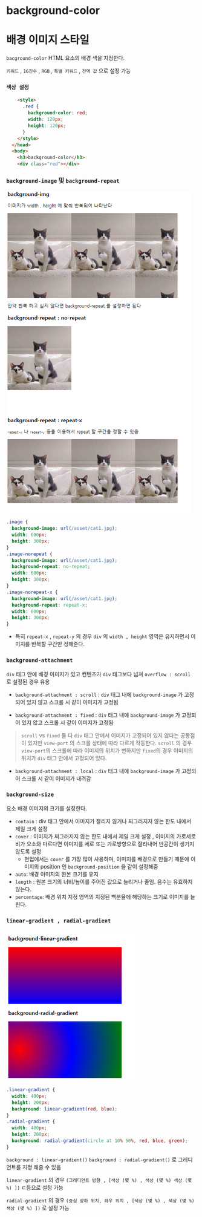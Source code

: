 # background-color

# 배경 이미지 스타일

`bacground-color`
HTML 요소의 배경 색을 지정한다.

`키워드` , `16진수` , `RGB` , `특별 키워드` , `전역 값` 으로 설정 가능

### `색상 설정`

```html
    <style>
      .red {
        background-color: red;
        width: 120px;
        height: 120px;
      }
    </style>
  </head>
  <body>
    <h3>background-color</h3>
    <div class="red"></div>
```

### `background-image` 및 `background-repeat`

![Alt text](image.png)

```css
.image {
  background-image: url(/asset/cat1.jpg);
  width: 600px;
  height: 300px;
}
.image-norepeat {
  background-image: url(/asset/cat1.jpg);
  background-repeat: no-repeat;
  width: 600px;
  height: 300px;
}
.image-norepeat-x {
  background-image: url(/asset/cat1.jpg);
  background-repeat: repeat-x;
  width: 600px;
  height: 300px;
}
```

- 특히 `repeat-x` , `repeat-y` 의 경우 `div` 의 `width , height` 영역은 유지하면서 이미지를 반복할 구간만 정해준다.

### `background-attachment`

`div` 태그 안에 배경 이미지가 있고 컨텐츠가 `div` 태그보다 넘쳐 `overflow : scroll` 로 설정된 경우 유용

- `background-attachment : scroll` : `div` 태그 내에 `background-image` 가 고정되어 있지 않고 스크롤 시 같이 이미지가 고정됨

- `background-attachment : fixed` : `div` 태그 내에 `background-image` 가 고정되어 있지 않고 스크롤 시 같이 이미지가 고정됨

> `scroll` vs `fixed`
> 둘 다 `div` 태그 안에서 이미지가 고정되어 있지 않다는 공통점이 있지만 `view-port` 의 스크롤 상태에 따라 다르게 작동한다.
> `scroll` 의 경우 `view-port`의 스크롤에 따라 이미지의 위치가 변하지만 `fixed`의 경우 이미지의 위치가 `div` 태그 안에서 고정되어 있다.

- `background-attachment : local` : `div` 태그 내에 `background-image` 가 고정되어 스크롤 시 같이 이미지가 내려감

### `background-size`

요소 배경 이미지의 크기를 설정한다.

- `contain` : div 태그 안에서 이미지가 잘리지 않거나 찌그러지지 않는 한도 내에서 제일 크게 설정
- `cover` : 이미지가 찌그러지지 않는 한도 내에서 제일 크게 설정 , 이미지의 가로세로비가 요소와 다르다면 이미지를 세로 또는 가로방향으로 잘라내어 빈공간이 생기지 않도록 설정
  - 현업에서는 `cover` 를 가장 많이 사용하며, 이미지를 배경으로 만들기 때문에 이미지의 position 인 `background-position` 을 같이 설정해줌
- `auto`: 배경 이미지의 원본 크기를 유지
- `length` : 원본 크기의 너비/높이를 주어진 값으로 늘리거나 줄임. 음수는 유효하지 않는다.
- `percentage`: 배경 위치 지정 영역의 지정된 백분율에 해당하는 크기로 이미지를 늘린다.

### `linear-gradient , radial-gradient`

![Alt text](image-1.png)

```css
.linear-gradient {
  width: 400px;
  height: 200px;
  background: linear-gradient(red, blue);
}
.radial-gradient {
  width: 400px;
  height: 200px;
  background: radial-gradient(circle at 10% 50%, red, blue, green);
}
```

`background : linear-gradient()` `background : radial-gradient()` 로 그레디언트를 지정 해줄 수 있음

`linear-gradient` 의 경우 `(그레디언트 방향 , [색상 (몇 %) , 색상 (몇 %) 색상 (몇 %) ])` ㄷ등으로 설정 가능

`radial-gradient` 의 경우 `(중심 상하 위치, 좌우 위치 , [색상 (몇 %) , 색상 (몇 %) 색상 (몇 %) ])` 로 설정 가능
